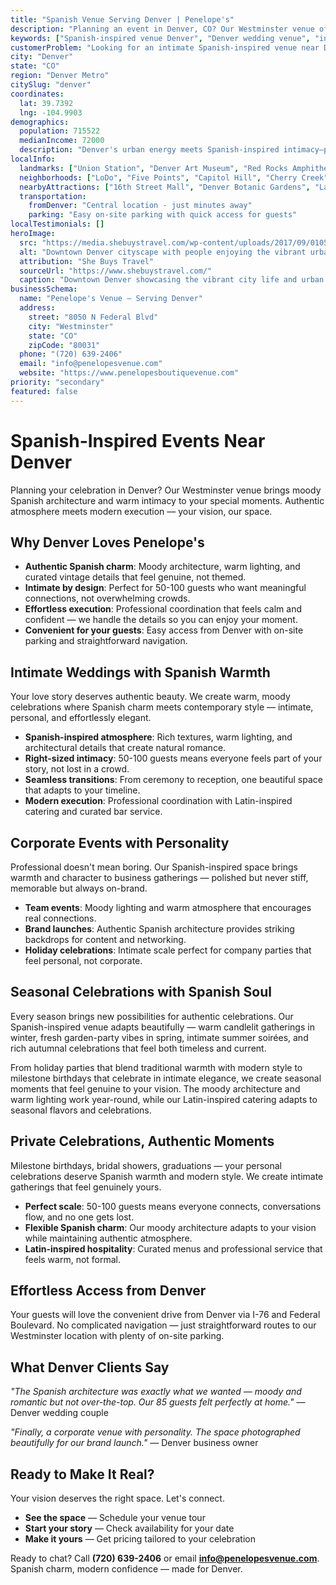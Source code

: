 ```yaml
---
title: "Spanish Venue Serving Denver | Penelope's"
description: "Planning an event in Denver, CO? Our Westminster venue offers moody Spanish architecture and intimate spaces for 50-100 guests. Authentic atmosphere."
keywords: ["Spanish-inspired venue Denver", "Denver wedding venue", "intimate event space Denver CO", "moody venue near Denver", "50-100 guest venue Denver", "Westminster venue serving Denver"]
customerProblem: "Looking for an intimate Spanish-inspired venue near Denver with authentic atmosphere and modern execution for 50-100 guests?"
city: "Denver"
state: "CO"
region: "Denver Metro"
citySlug: "denver"
coordinates:
  lat: 39.7392
  lng: -104.9903
demographics:
  population: 715522
  medianIncome: 72000
  description: "Denver's urban energy meets Spanish-inspired intimacy—perfect for authentic weddings, celebrations, and meaningful corporate moments."
localInfo:
  landmarks: ["Union Station", "Denver Art Museum", "Red Rocks Amphitheatre", "Washington Park"]
  neighborhoods: ["LoDo", "Five Points", "Capitol Hill", "Cherry Creek", "Highlands"]
  nearbyAttractions: ["16th Street Mall", "Denver Botanic Gardens", "Larimer Square", "Craft beer scene"]
  transportation:
    fromDenver: "Central location - just minutes away"
    parking: "Easy on-site parking with quick access for guests"
localTestimonials: []
heroImage:
  src: "https://media.shebuystravel.com/wp-content/uploads/2017/09/01054230/downtown-denver-with-kids-header.jpg"
  alt: "Downtown Denver cityscape with people enjoying the vibrant urban environment and outdoor activities in Colorado"
  attribution: "She Buys Travel"
  sourceUrl: "https://www.shebuystravel.com/"
  caption: "Downtown Denver showcasing the vibrant city life and urban attractions"
businessSchema:
  name: "Penelope's Venue – Serving Denver"
  address:
    street: "8050 N Federal Blvd"
    city: "Westminster"
    state: "CO"
    zipCode: "80031"
  phone: "(720) 639-2406"
  email: "info@penelopesvenue.com"
  website: "https://www.penelopesboutiquevenue.com"
priority: "secondary"
featured: false
---
```


# Spanish-Inspired Events Near Denver

Planning your celebration in Denver? Our Westminster venue brings moody Spanish architecture and warm intimacy to your special moments. Authentic atmosphere meets modern execution — your vision, our space.

## Why Denver Loves Penelope's

- **Authentic Spanish charm**: Moody architecture, warm lighting, and curated vintage details that feel genuine, not themed.
- **Intimate by design**: Perfect for 50-100 guests who want meaningful connections, not overwhelming crowds.
- **Effortless execution**: Professional coordination that feels calm and confident — we handle the details so you can enjoy your moment.
- **Convenient for your guests**: Easy access from Denver with on-site parking and straightforward navigation.

## Intimate Weddings with Spanish Warmth

Your love story deserves authentic beauty. We create warm, moody celebrations where Spanish charm meets contemporary style — intimate, personal, and effortlessly elegant.

- **Spanish-inspired atmosphere**: Rich textures, warm lighting, and architectural details that create natural romance.
- **Right-sized intimacy**: 50-100 guests means everyone feels part of your story, not lost in a crowd.
- **Seamless transitions**: From ceremony to reception, one beautiful space that adapts to your timeline.
- **Modern execution**: Professional coordination with Latin-inspired catering and curated bar service.

## Corporate Events with Personality

Professional doesn't mean boring. Our Spanish-inspired space brings warmth and character to business gatherings — polished but never stiff, memorable but always on-brand.

- **Team events**: Moody lighting and warm atmosphere that encourages real connections.
- **Brand launches**: Authentic Spanish architecture provides striking backdrops for content and networking.
- **Holiday celebrations**: Intimate scale perfect for company parties that feel personal, not corporate.

## Seasonal Celebrations with Spanish Soul

Every season brings new possibilities for authentic celebrations. Our Spanish-inspired venue adapts beautifully — warm candlelit gatherings in winter, fresh garden-party vibes in spring, intimate summer soirées, and rich autumnal celebrations that feel both timeless and current.

From holiday parties that blend traditional warmth with modern style to milestone birthdays that celebrate in intimate elegance, we create seasonal moments that feel genuine to your vision. The moody architecture and warm lighting work year-round, while our Latin-inspired catering adapts to seasonal flavors and celebrations.

## Private Celebrations, Authentic Moments

Milestone birthdays, bridal showers, graduations — your personal celebrations deserve Spanish warmth and modern style. We create intimate gatherings that feel genuinely yours.

- **Perfect scale**: 50-100 guests means everyone connects, conversations flow, and no one gets lost.
- **Flexible Spanish charm**: Our moody architecture adapts to your vision while maintaining authentic atmosphere.
- **Latin-inspired hospitality**: Curated menus and professional service that feels warm, not formal.

## Effortless Access from Denver

Your guests will love the convenient drive from Denver via I-76 and Federal Boulevard. No complicated navigation — just straightforward routes to our Westminster location with plenty of on-site parking.

## What Denver Clients Say

*"The Spanish architecture was exactly what we wanted — moody and romantic but not over-the-top. Our 85 guests felt perfectly at home."* — Denver wedding couple

*"Finally, a corporate venue with personality. The space photographed beautifully for our brand launch."* — Denver business owner

## Ready to Make It Real?

Your vision deserves the right space. Let's connect.

- **See the space** — Schedule your venue tour
- **Start your story** — Check availability for your date  
- **Make it yours** — Get pricing tailored to your celebration

Ready to chat? Call **(720) 639-2406** or email **info@penelopesvenue.com**. Spanish charm, modern confidence — made for Denver.
